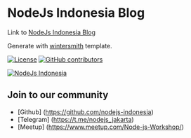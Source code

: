 # NodeJs Indonesia Blog

Link to [NodeJs Indonesia Blog](https://nodejs-indonesia.github.io/blogs/)

Generate with [wintersmith](https://github.com/jnordberg/wintersmith) template.

[![License](https://img.shields.io/github/license/nodejs-indonesia/blogs.svg)](https://github.com/nodejs-indonesia/blogs)
[![GitHub contributors](https://img.shields.io/github/contributors/nodejs-indonesia/blogs.svg)](https://github.com/nodejs-indonesia/blogs/network/members)


[![NodeJs Indonesia](https://raw.githubusercontent.com/nodejs-indonesia/nodejs-indonesia.github.io/master/nodejs-indonesia.jpg)](https://nodejs-indonesia.github.io/)


## Join to our community
+ [Github] (https://github.com/nodejs-indonesia)
+ [Telegram] (https://t.me/nodejs_jakarta)
+ [Meetup] (https://www.meetup.com/Node-js-Workshop/)

